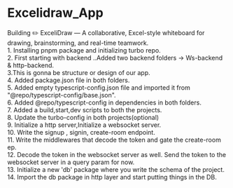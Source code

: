 # Excelidraw_App
Building ✏️ ExceliDraw — A collaborative, Excel-style whiteboard for drawing, brainstorming, and real-time teamwork.<br>
	1. Installing pnpm package and initializing turbo repo.</br>
	2. First starting with backend ..Added two backend folders -> Ws-backend & http-backend.</br>
    3.This is gonna be structure or design of our app.</br>
	4. Added  package.json file in both folders.</br>
	5. Added empty typescript-config.json file and imported it from "@repo/typescript-config/base.json".</br>
	6. Added @repo/typescript-config in dependencies in both folders.<br>
	7. Added a build,start,dev scripts to both the projects.<br>
	8. Update the turbo-config in both projects(optional)<br>
	9. Initialize a http server,Initialize a websocket server.<br>
	10. Write the signup , signin, create-room endpoint.<br>
	11. Write the middlewares that decode the token and gate the create-room  ep.<br>
	12. Decode the token in the websocket server as well. Send the token to the websocket server in a query param for now.<br>
	13. Initialize a new 'db' package where you write the schema of the project.<br>
	14. Import the db package in http layer and start putting things in the DB.<br>



